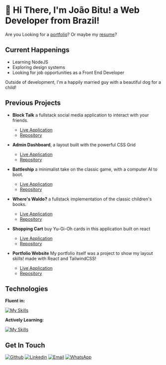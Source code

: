 
# &#128075; Hi There, I'm João Bitu! a Web Developer from Brazil! 

Are you Looking for a [portfolio](https://polite-strudel-3cec49.netlify.app/)? Or maybe my [resume](https://drive.google.com/uc?export=download&id=10EgLHJa-qyvivbf2iYQcLcRs4tR912hS)? 
## Current Happenings

- Learning NodeJS
- Exploring design systems
- Looking for job opportunities as a Front End Developer

Outside of development, I'm a happily married guy with a beautiful dog for a child!
## Previous Projects


* **Block Talk** a fullstack social media application to interact with your friends.
   * [Live Application](https://dapper-meerkat-e86fe4.netlify.app/#/)
   * [Repository](https://github.com/joaobitu/block-talk)
* **Admin Dashboard**, a layout built with the powerful CSS Grid
    * [Live Application](https://joaobitu.github.io/admin-dashboard/)
    * [Repository](https://github.com/joaobitu/admin-dashboard) 

* **Battleship** a minimalist take on the classic game, with a computer AI to boot.
     * [Live Application](https://joaobitu.github.io/Battleship/)
   * [Repository](https://github.com/joaobitu/Battleship)
* **Where's Waldo?** a fullstack implementation of the classic children's books.
  * [Live Application](https://joaobitu.github.io/where-is-waldo/)
  * [Repository](https://github.com/joaobitu/where-is-waldo)
* **Shopping Cart** buy Yu-Gi-Oh cards in this application built on react
     * [Live Application](https://joaobitu.github.io/shopping-cart/)
   * [Repository](https://github.com/joaobitu/shopping-cart)
* **Portfolio Website** My portfolio itself was a project to show my layout skills! made with React and TailwindCSS!
    * [Live Application](https://polite-strudel-3cec49.netlify.app/)
    * [Repository](https://github.com/joaobitu/portfolio)

## Technologies

**Fluent in:**

[![My Skills](https://skillicons.dev/icons?i=js,html,css,react,firebase,tailwind,git,vscode&theme=light)](https://skillicons.dev)

**Actively Learning:**

[![My Skills](https://skillicons.dev/icons?i=nodejs&theme=light)](https://skillicons.dev)
## Get In Touch 

[![Github](https://img.shields.io/badge/-Joao_bitu-000?style=for-the-badge&logo=github&logoColor=azure&color=181717)](https://github.com/joaobitu)
[![Linkedin](https://img.shields.io/badge/-Joao_bitu-000?style=for-the-badge&logo=linkedin&logoColor=azure&color=0A66C2)](https://www.linkedin.com/in/joaobitu/) 
[![Email](https://img.shields.io/badge/-Joao_Bitu-000?style=for-the-badge&logo=gmail&logoColor=red&color=eeeee4)](mailto:joaovbitu@gmail.com) 
[![WhatsApp](https://img.shields.io/badge/-Joao_Bitu-000?style=for-the-badge&logo=whatsapp&logoColor=eeeee4&color=green)](https://api.whatsapp.com/send?phone=5547989196804) 
